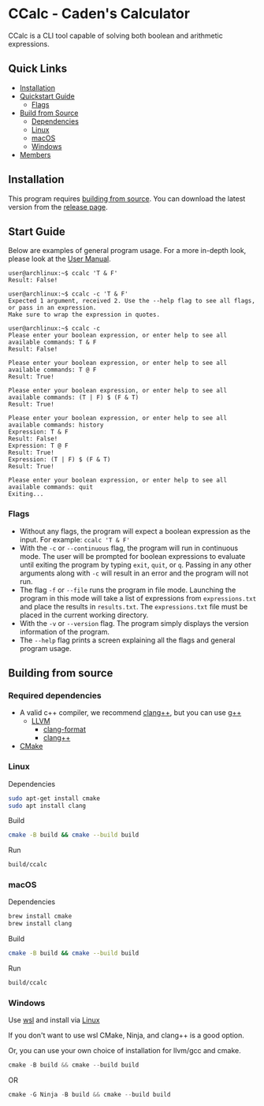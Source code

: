 # CCalc - Caden's Calculator

CCalc is a CLI tool capable of solving both boolean and arithmetic expressions.

## Quick Links   

- [Installation](#installation)
- [Quickstart Guide](#start-guide)
  * [Flags](#flags)
- [Build from Source](#building-from-source)
  * [Dependencies](#required-dependencies)
  * [Linux](#linux)
  * [macOS](#macos)
  * [Windows](#windows)
- [Members](#members)

## Installation   

This program requires [building from source](#building-from-source). You can download the latest version from the [release page](https://github.com/YAKU-Student/EECS-348---Group-Project/releases).    

## Start Guide   

Below are examples of general program usage. For a more in-depth look, please look at the [User Manual](https://github.com/YAKU-Student/EECS-348---Group-Project/blob/main/doc/06-Users-Manual.pdf).    

```console
user@archlinux:~$ ccalc 'T & F'
Result: False!

user@archlinux:~$ ccalc -c 'T & F'
Expected 1 argument, received 2. Use the --help flag to see all flags, or pass in an expression.
Make sure to wrap the expression in quotes.

user@archlinux:~$ ccalc -c
Please enter your boolean expression, or enter help to see all available commands: T & F
Result: False!

Please enter your boolean expression, or enter help to see all available commands: T @ F
Result: True!

Please enter your boolean expression, or enter help to see all available commands: (T | F) $ (F & T)
Result: True!

Please enter your boolean expression, or enter help to see all available commands: history
Expression: T & F
Result: False!
Expression: T @ F
Result: True!
Expression: (T | F) $ (F & T)
Result: True!

Please enter your boolean expression, or enter help to see all available commands: quit
Exiting...
```

### Flags

- Without any flags, the program will expect a boolean expression as the input. For example: `ccalc 'T & F'`
- With the `-c` or `--continuous` flag, the program will run in continuous mode. The user will be prompted for boolean expressions to evaluate until exiting the program by typing `exit`, `quit`, or `q`. Passing in any other arguments along with `-c` will result in an error and the program will not run.
- The flag `-f` or `--file` runs the program in file mode. Launching the program in this mode will take a list of expressions from `expressions.txt` and place the results in `results.txt`. The `expressions.txt` file must be placed in the current working directory.
- With the `-v` or `--version` flag. The program simply displays the version information of the program.    
- The `--help` flag prints a screen explaining all the flags and general program usage.

## Building from source

### Required dependencies

- A valid c++ compiler, we recommend [clang++](https://clang.llvm.org/), but you can use [g++](https://gcc.gnu.org/)   
  - [LLVM](https://www.llvm.org/)
    * [clang-format](https://clang.llvm.org/docs/ClangFormat.html)
    * [clang++](https://clang.llvm.org/)
- [CMake](https://cmake.org/)

### Linux

Dependencies    

```bash
sudo apt-get install cmake
sudo apt install clang
```

Build    

```bash
cmake -B build && cmake --build build
```

Run    

```bash
build/ccalc
```

### macOS

Dependencies

```bash
brew install cmake
brew install clang
```

Build

```bash
cmake -B build && cmake --build build
```

Run

```bash
build/ccalc
```

### Windows

Use [wsl](https://learn.microsoft.com/en-us/windows/wsl/install) and install via [Linux](#linux)    

If you don't want to use wsl CMake, Ninja, and clang++ is a good option.  

Or, you can use your own choice of installation for llvm/gcc and cmake.

```powershell
cmake -B build && cmake --build build
```

OR

```powershell
cmake -G Ninja -B build && cmake --build build
```
